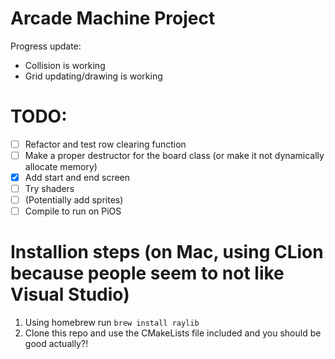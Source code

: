 # Arcade Machine Project

Progress update:
- Collision is working
- Grid updating/drawing is working

# TODO:
- [ ] Refactor and test row clearing function
- [ ] Make a proper destructor for the board class (or make it not dynamically allocate memory)
- [x] Add start and end screen
- [ ] Try shaders
- [ ] (Potentially add sprites)
- [ ] Compile to run on PiOS

# Installion steps (on Mac, using CLion because people seem to not like Visual Studio)

1. Using homebrew run `brew install raylib`
2. Clone this repo and use the CMakeLists file included and you should be good actually?!
